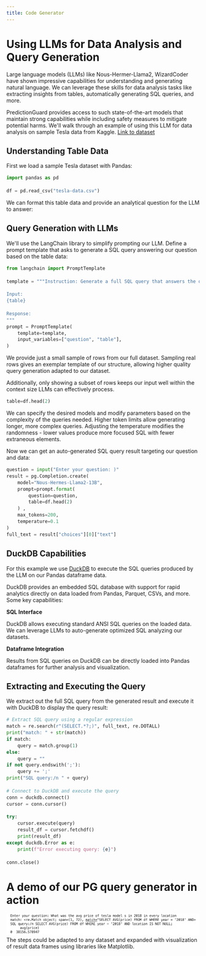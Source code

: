 ```yaml
---
title: Code Generator
---
```


# Using LLMs for Data Analysis and Query Generation

Large language models (LLMs) like Nous-Hermer-Llama2, WizardCoder have shown impressive capabilities for understanding and generating natural language. We can leverage these skills for data analysis tasks like extracting insights from tables, automatically generating SQL queries, and more. 

PredictionGuard provides access to such state-of-the-art models that maintain strong capabilities while including safety measures to mitigate potential harms. We'll walk through an example of using this LLM for data analysis on sample Tesla data from Kaggle.
[Link to dataset](./https://www.kaggle.com/datasets/aravindrajpalepu/tesla-used-cars)

## Understanding Table Data

First we load a sample Tesla dataset with Pandas:

```python
import pandas as pd

df = pd.read_csv("tesla-data.csv") 
```
We can format this table data and provide an analytical question for the LLM to answer:
## Query Generation with LLMs  
We'll use the LangChain library to simplify prompting our LLM. Define a prompt template that asks to generate a SQL query answering our question based on the table data:

```python
from langchain import PromptTemplate

template = """Instruction: Generate a full SQL query that answers the question "{question}" using the below input "df" table. Always start your query with a SELECT statement and end with a semicolon.

Input:
{table}

Response:
"""
prompt = PromptTemplate(
    template=template, 
    input_variables=["question", "table"],
)
```

We provide just a small sample of rows from our full dataset. Sampling real rows gives an exemplar template of our structure, allowing higher quality query generation adapted to our dataset.

Additionally, only showing a subset of rows keeps our input well within the context size LLMs can effectively process. 

```python
table=df.head(2)
```

We can specify the desired models and modify parameters based on the complexity of the queries needed.
Higher token limits allow generating longer, more complex queries. Adjusting the temperature modifies the randomness - lower values produce more focused SQL with fewer extraneous elements.

Now we can get an auto-generated SQL query result targeting our question and data:

```python
question = input("Enter your question: )"
result = pg.Completion.create(
    model="Nous-Hermes-Llama2-13B",
    prompt=prompt.format(
        question=question, 
        table=df.head(2)
    ) ,
    max_tokens=200,
    temperature=0.1
)
full_text = result["choices"][0]["text"]
```
## DuckDB Capabilities

For this example we use [DuckDB](https://duckdb.org/) to execute the SQL queries produced by the LLM on our Pandas dataframe data. 

DuckDB provides an embedded SQL database with support for rapid analytics directly on data loaded from Pandas, Parquet, CSVs, and more. Some key capabilities:

**SQL Interface**

DuckDB allows executing standard ANSI SQL queries on the loaded data. We can leverage LLMs to auto-generate optimized SQL analyzing our datasets.

**Dataframe Integration** 

Results from SQL queries on DuckDB can be directly loaded into Pandas dataframes for further analysis and visualization.

## Extracting and Executing the Query
We extract out the full SQL query from the generated result and execute it with DuckDB to display the query result:

```python
# Extract SQL query using a regular expression
match = re.search(r"(SELECT.*?;)", full_text, re.DOTALL) 
print("match: " + str(match))
if match:
    query = match.group(1)
else:
    query = ""
if not query.endswith(';'):
    query += ';'
print("SQL query:/n " + query)  

# Connect to DuckDB and execute the query
conn = duckdb.connect()
cursor = conn.cursor()

try:
    cursor.execute(query)
    result_df = cursor.fetchdf()  
    print(result_df)
except duckdb.Error as e:
    print(f"Error executing query: {e}")

conn.close()
```
# A demo of our PG query generator in action
![An example of our model generating a SQL to extract data answering to the user query!!!](./tesla-demo.png)
The steps could be adapted to any dataset and expanded with visualization of result data frames using libraries like Matplotlib.
